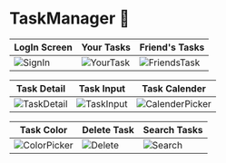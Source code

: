 # TaskManager 📝

| LogIn Screen | Your Tasks | Friend's Tasks |
|---------|---------|---------|
| ![SignIn](https://github.com/BerkayyKurtoglu/TaskManager/assets/88981781/2b016e09-d5bb-4169-bc6f-52249c5edb3a) | ![YourTask](https://github.com/BerkayyKurtoglu/TaskManager/assets/88981781/6d72eaaa-8179-46d7-a4c8-dcfac03324b7) |![FriendsTask](https://github.com/BerkayyKurtoglu/TaskManager/assets/88981781/6fdbc55b-8955-4aeb-9a7e-8ae16e372421)| 

| Task Detail |Task Input |Task Calender|
|----------|---------|---------|
|![TaskDetail](https://github.com/BerkayyKurtoglu/TaskManager/assets/88981781/14d3733e-7ed5-4be3-8f6a-4a70ade4e031) | ![TaskInput](https://github.com/BerkayyKurtoglu/TaskManager/assets/88981781/a11e0b91-6be3-4fa9-9a58-6f18bdea731b) | ![CalenderPicker](https://github.com/BerkayyKurtoglu/TaskManager/assets/88981781/d5c2c901-9812-4bbf-aa6b-36a3cf2b3f8e)|

| Task Color | Delete Task | Search Tasks |
|----------|---------|---------|
| ![ColorPicker](https://github.com/BerkayyKurtoglu/TaskManager/assets/88981781/ee3c1c61-065a-423d-8b1b-34e17883e30e) | ![Delete](https://github.com/BerkayyKurtoglu/TaskManager/assets/88981781/2bd27f2c-bac0-4a72-8f44-9cfdcb6afbee) | ![Search](https://github.com/BerkayyKurtoglu/TaskManager/assets/88981781/254515ee-d9da-469a-a00e-4e3cbf0ffc86)|



